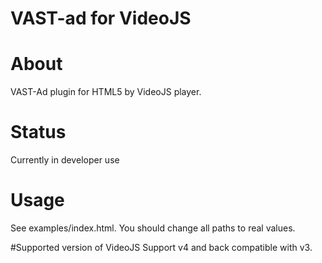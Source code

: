 VAST-ad for VideoJS
=====================

# About
VAST-Ad plugin for HTML5 by VideoJS player.

# Status
Currently in developer use

# Usage
See examples/index.html. You should change all paths to real values.

#Supported version of VideoJS
Support v4 and back compatible with v3.
